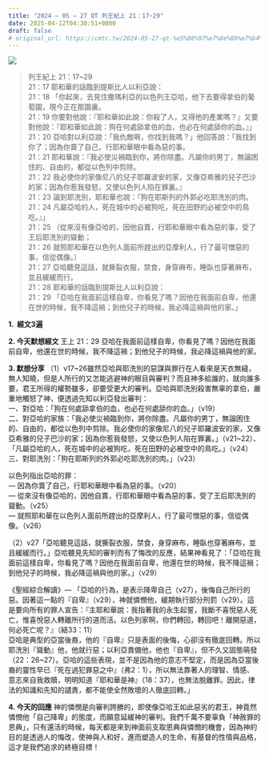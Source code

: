 ```yaml
---
title: "2024 – 05 – 27 QT 列王紀上 21：17~29"
date: 2025-04-12T04:30:51+0800
draft: false
# original_url: https://cmtc.tw/2024-05-27-qt-%e5%88%97%e7%8e%8b%e7%b4%80%e4%b8%8a-21%ef%bc%9a1729
---
```


![](/images/qt.jpg)
> 列王紀上 21：17\~29  
> 21：17 耶和華的話臨到提斯比人以利亞說：  
> 21：18 「你起來，去見住撒瑪利亞的以色列王亞哈，他下去要得拿伯的葡萄園，現今正在那園裏。  
> 21：19 你要對他說：『耶和華如此說：你殺了人，又得他的產業嗎？』又要對他說：『耶和華如此說：狗在何處舔拿伯的血，也必在何處舔你的血。』」  
> 21：20 亞哈對以利亞說：「我仇敵啊，你找到我嗎？」他回答說：「我找到你了；因為你賣了自己，行耶和華眼中看為惡的事。  
> 21：21 耶和華說：『我必使災禍臨到你，將你除盡。凡屬你的男丁，無論困住的、自由的，都從以色列中剪除。  
> 21：22 我必使你的家像尼八的兒子耶羅波安的家，又像亞希雅的兒子巴沙的家；因為你惹我發怒，又使以色列人陷在罪裏。』  
> 21：23 論到耶洗別，耶和華也說：『狗在耶斯列的外郭必吃耶洗別的肉。  
> 21：24 凡屬亞哈的人，死在城中的必被狗吃，死在田野的必被空中的鳥吃。』」  
> 21：25 （從來沒有像亞哈的，因他自賣，行耶和華眼中看為惡的事，受了王后耶洗別的聳動；  
> 21：26 就照耶和華在以色列人面前所趕出的亞摩利人，行了最可憎惡的事，信從偶像。）  
> 21：27 亞哈聽見這話，就撕裂衣服，禁食，身穿麻布，睡臥也穿著麻布，並且緩緩而行。  
> 21：28 耶和華的話臨到提斯比人以利亞說：  
> 21：29 「亞哈在我面前這樣自卑，你看見了嗎？因他在我面前自卑，他還在世的時候，我不降這禍；到他兒子的時候，我必降這禍與他的家。」

**1.  經文3遍**

**2. 今天默想經文**
王上 21：29 亞哈在我面前這樣自卑，你看見了嗎？因他在我面前自卑，他還在世的時候，我不降這禍；到他兒子的時候，我必降這禍與他的家。

**3. 默想分享**
（1）v17\~26雖然亞哈與耶洗別的惡謀與罪行在人看來是天衣無縫，無人知曉，但是人所行的又怎能逃避神的眼目與審判？而且神多給誰的，就向誰多要，君王所得的權勢雖多，卻要受更大的審判。亞哈與耶洗別殺害無辜的拿伯，嚴重地觸怒了神，便透過先知以利亞發出審判：  
一、對亞哈：「狗在何處舔拿伯的血，也必在何處舔你的血。」（v19）  
二、對亞哈的家族：「我必使災禍臨到你，將你除盡。凡屬你的男丁，無論困住的、自由的，都從以色列中剪除。我必使你的家像尼八的兒子耶羅波安的家，又像亞希雅的兒子巴沙的家；因為你惹我發怒，又使以色列人陷在罪裏。」（v21\~22）、「凡屬亞哈的人，死在城中的必被狗吃，死在田野的必被空中的鳥吃。」（v24）  
三、對耶洗別：「狗在耶斯列的外郭必吃耶洗別的肉。」（v23）

以色列指出亞哈的罪：  
— 因為你賣了自己，行耶和華眼中看為惡的事。（v20）  
— 從來沒有像亞哈的，因他自賣，行耶和華眼中看為惡的事，受了王后耶洗別的聳動。（v25）  
— 就照耶和華在以色列人面前所趕出的亞摩利人，行了最可憎惡的事，信從偶像。（v26）

（2）v27「亞哈聽見這話，就撕裂衣服，禁食，身穿麻布，睡臥也穿著麻布，並且緩緩而行。」亞哈聽見先知的審判而有了悔改的反應，結果神看見了：「亞哈在我面前這樣自卑，你看見了嗎？因他在我面前自卑，他還在世的時候，我不降這禍；到他兒子的時候，我必降這禍與他的家。」（v29）

《聖經綜合解讀》— 「亞哈的行為，是表示降卑自己（v27），後悔自己所行的惡。因著這一點的『自卑』（v29），神就憐憫他，緩期執行部分刑罰（v29）。這是要向所有的罪人宣告：『主耶和華說：我指著我的永生起誓，我斷不喜悅惡人死亡，惟喜悅惡人轉離所行的道而活。以色列家啊，你們轉回，轉回吧！離開惡道，何必死亡呢？』（結33：11）  
亞哈是典型的亞當後裔，他的『自卑』只是表面的後悔，心卻沒有徹底回轉。所以耶洗別『聳動』他，他就行惡；以利亞責備他，他也『自卑』，但不久又固態萌發（22：26\~27）。亞哈的這些表現，並不是因為他的意志不堅定，而是因為亞當後裔的靈性早已『死在過犯罪惡之中』（弗2：1），所以無法靠著人的理智、情感、意志來自我救贖，明明知道『耶和華是神』（18：37），也無法脫離罪。因此，律法的知識和先知的譴責，都不能使全然敗壞的人徹底回轉。」

**4. 今天的回應**
神的憐憫是向審判誇勝的，即使像亞哈王如此惡劣的君王，神竟然憐憫他「自己降卑」的態度，而願意延緩神的審判。我們千萬不要辜負「神赦罪的恩典」，只有還活的時候，每天都是來到神面前支取恩典與憐憫的機會，因為神的目的是透過人的悔改，使神與人和好，進而塑造人的生命，有基督的性情與品格，這才是我們追求的終極目標！
